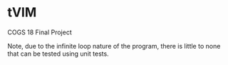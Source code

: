 # tVIM
COGS 18 Final Project

Note, due to the infinite loop nature of the program, there is little to none that can be tested using unit tests.
